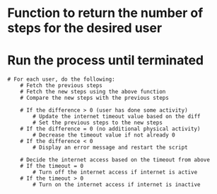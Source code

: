# Function to return the number of steps for the desired user
# Run the process until terminated
	# For each user, do the following:
		# Fetch the previous steps
		# Fetch the new steps using the above function
		# Compare the new steps with the previous steps

		# If the difference > 0 (user has done some activity)
			# Update the internet timeout value based on the diff
			# Set the previous steps to the new steps
		# If the difference = 0 (no additional physical activity)
			# Decrease the timeout value if not already 0
		# If the difference < 0
			# Display an error message and restart the script

		# Decide the internet access based on the timeout from above
		# If the timeout = 0
			# Turn off the internet access if internet is active
		# If the timeout > 0
			# Turn on the internet access if internet is inactive
